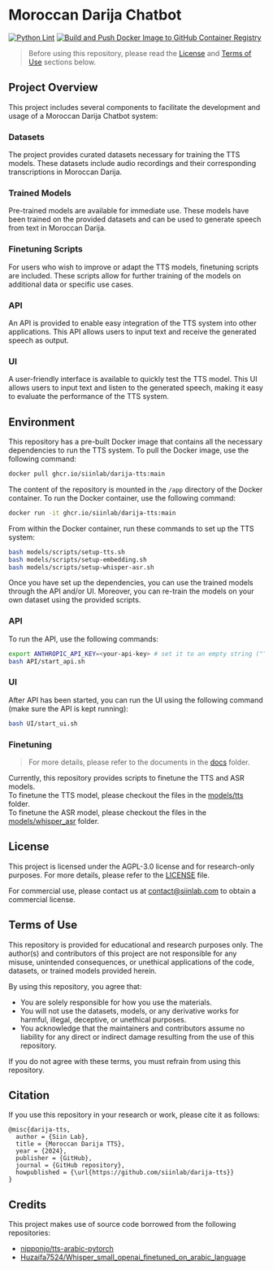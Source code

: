 # Moroccan Darija Chatbot

[![Python Lint](https://github.com/siinlab/darija-tts/actions/workflows/linter.yml/badge.svg?branch=main)](https://github.com/siinlab/darija-tts/actions/workflows/linter.yml)
[![Build and Push Docker Image to GitHub Container Registry](https://github.com/siinlab/darija-tts/actions/workflows/docker-build-push.yml/badge.svg?branch=main)](https://github.com/siinlab/darija-tts/actions/workflows/docker-build-push.yml)

> Before using this repository, please read the [License](#license) and [Terms of Use](#terms-of-use) sections below.

## Project Overview

This project includes several components to facilitate the development and usage of a Moroccan Darija Chatbot system:

### Datasets
The project provides curated datasets necessary for training the TTS models. These datasets include audio recordings and their corresponding transcriptions in Moroccan Darija.

### Trained Models
Pre-trained models are available for immediate use. These models have been trained on the provided datasets and can be used to generate speech from text in Moroccan Darija.

### Finetuning Scripts
For users who wish to improve or adapt the TTS models, finetuning scripts are included. These scripts allow for further training of the models on additional data or specific use cases.

### API
An API is provided to enable easy integration of the TTS system into other applications. This API allows users to input text and receive the generated speech as output.

### UI
A user-friendly interface is available to quickly test the TTS model. This UI allows users to input text and listen to the generated speech, making it easy to evaluate the performance of the TTS system.

## Environment

This repository has a pre-built Docker image that contains all the necessary dependencies to run the TTS system. To pull the Docker image, use the following command:

```bash
docker pull ghcr.io/siinlab/darija-tts:main
```

The content of the repository is mounted in the `/app` directory of the Docker container. To run the Docker container, use the following command:

```bash
docker run -it ghcr.io/siinlab/darija-tts:main
```

From within the Docker container, run these commands to set up the TTS system:

```bash
bash models/scripts/setup-tts.sh
bash models/scripts/setup-embedding.sh
bash models/scripts/setup-whisper-asr.sh
```

Once you have set up the dependencies, you can use the trained models through the API and/or UI. Moreover, you can re-train the models on your own dataset using the provided scripts.

### API

To run the API, use the following commands:

```bash
export ANTHROPIC_API_KEY=<your-api-key> # set it to an empty string ("") if you don't need the chat functionality.
bash API/start_api.sh
```

### UI

After API has been started, you can run the UI using the following command (make sure the API is kept running):

```bash
bash UI/start_ui.sh
```

### Finetuning

> For more details, please refer to the documents in the [docs](docs) folder.

Currently, this repository provides scripts to finetune the TTS and ASR models.   
To finetune the TTS model, please checkout the files in the [models/tts](models/tts/src) folder.   
To finetune the ASR model, please checkout the files in the [models/whisper_asr](models/whisper_asr/src) folder.


## License

This project is licensed under the AGPL-3.0 license and for research-only purposes. For more details, please refer to the [LICENSE](./LICENSE) file.

For commercial use, please contact us at contact@siinlab.com to obtain a commercial license.

## Terms of Use

This repository is provided for educational and research purposes only. The author(s) and contributors of this project are not responsible for any misuse, unintended consequences, or unethical applications of the code, datasets, or trained models provided herein. 

By using this repository, you agree that:
- You are solely responsible for how you use the materials.
- You will not use the datasets, models, or any derivative works for harmful, illegal, deceptive, or unethical purposes.
- You acknowledge that the maintainers and contributors assume no liability for any direct or indirect damage resulting from the use of this repository.

If you do not agree with these terms, you must refrain from using this repository.

## Citation

If you use this repository in your research or work, please cite it as follows:

```
@misc{darija-tts,
  author = {Siin Lab},
  title = {Moroccan Darija TTS},
  year = {2024},
  publisher = {GitHub},
  journal = {GitHub repository},
  howpublished = {\url{https://github.com/siinlab/darija-tts}}
}
```

## Credits

This project makes use of source code borrowed from the following repositories:
- [nipponjo/tts-arabic-pytorch](https://github.com/nipponjo/tts-arabic-pytorch)
- [Huzaifa7524/Whisper_small_openai_finetuned_on_arabic_language](https://github.com/Huzaifa7524/Whisper_small_openai_finetuned_on_arabic_language)
